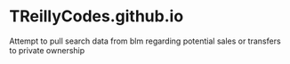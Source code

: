 # TReillyCodes.github.io

Attempt to pull search data from blm regarding potential sales or transfers to private ownership
